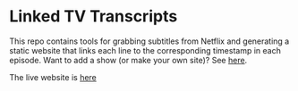 # Linked TV Transcripts

This repo contains tools for grabbing subtitles from Netflix and generating a
static website that links each line to the corresponding timestamp in each
episode. Want to add a show (or make your own site)? See
[here](https://github.com/queerworm/transcripts/blob/master/CONTRIBUTING.md).

The live website is [here](https://queerworm.github.io/transcripts)